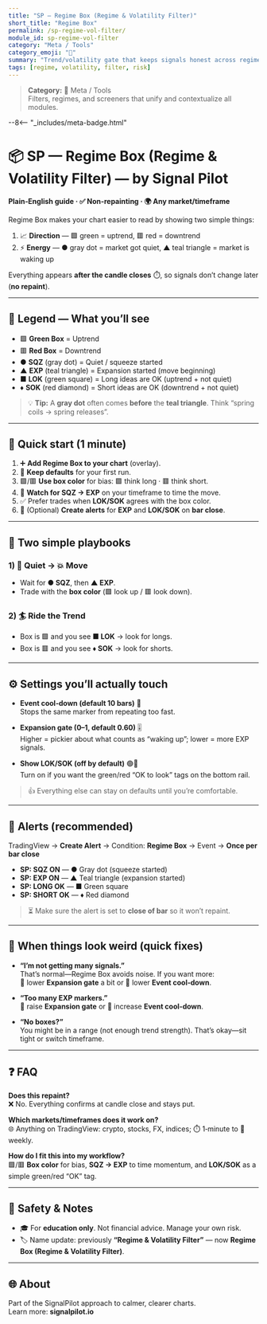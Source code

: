 ```yaml
---
title: "SP — Regime Box (Regime & Volatility Filter)"
short_title: "Regime Box"
permalink: /sp-regime-vol-filter/
module_id: sp-regime-vol-filter
category: "Meta / Tools"
category_emoji: "🧩"
summary: "Trend/volatility gate that keeps signals honest across regimes."
tags: [regime, volatility, filter, risk]
---
```



> **Category:** 🧩 Meta / Tools  
> Filters, regimes, and screeners that unify and contextualize all modules.

--8<-- "_includes/meta-badge.html"

# 📦 SP — Regime Box (Regime & Volatility Filter) — by Signal Pilot
**Plain‑English guide · ✅ Non‑repainting · 🌍 Any market/timeframe**

Regime Box makes your chart easier to read by showing two simple things:

1) 📈 **Direction** — 🟩 green = uptrend, 🟥 red = downtrend  
2) ⚡ **Energy** — ● gray dot = market got quiet, ▲ teal triangle = market is waking up

Everything appears **after the candle closes** ⏱️, so signals don’t change later (**no repaint**).

---

## 🧭 Legend — What you’ll see

- 🟩 **Green Box** = Uptrend  
- 🟥 **Red Box** = Downtrend  
- ● **SQZ** (gray dot) = Quiet / squeeze started  
- ▲ **EXP** (teal triangle) = Expansion started (move beginning)  
- ■ **LOK** (green square) = Long ideas are OK (uptrend + not quiet)  
- ♦ **SOK** (red diamond) = Short ideas are OK (downtrend + not quiet)

> 💡 **Tip:** A **gray dot** often comes **before** the **teal triangle**. Think “spring coils → spring releases”.

---

## 🚀 Quick start (1 minute)

1. ➕ **Add Regime Box to your chart** (overlay).  
2. 🧩 **Keep defaults** for your first run.  
3. 🟩/🟥 **Use box color** for bias: 🟩 think long · 🟥 think short.  
4. 👀 **Watch for SQZ → EXP** on your timeframe to time the move.  
5. ✅ Prefer trades when **LOK/SOK** agrees with the box color.  
6. 🔔 (Optional) **Create alerts** for **EXP** and **LOK/SOK** on **bar close**.

---

## 🧪 Two simple playbooks

### 1) 🤫 Quiet → 💥 Move
- Wait for **● SQZ**, then **▲ EXP**.  
- Trade with the **box color** (🟩 look up / 🟥 look down).

### 2) 🏄 Ride the Trend
- Box is 🟩 and you see **■ LOK** → look for longs.  
- Box is 🟥 and you see **♦ SOK** → look for shorts.

---

## ⚙️ Settings you’ll actually touch

- **Event cool‑down (default 10 bars)** 🔁  
  Stops the same marker from repeating too fast.

- **Expansion gate (0–1, default 0.60)** 🎚️  
  Higher = pickier about what counts as “waking up”; lower = more EXP signals.

- **Show LOK/SOK (off by default)** 🟢🔴  
  Turn on if you want the green/red “OK to look” tags on the bottom rail.

> 👍 Everything else can stay on defaults until you’re comfortable.

---

## 🔔 Alerts (recommended)

TradingView → **Create Alert** → Condition: **Regime Box** → Event → **Once per bar close**

- **SP: SQZ ON** — ● Gray dot (squeeze started)  
- **SP: EXP ON** — ▲ Teal triangle (expansion started)  
- **SP: LONG OK** — ■ Green square  
- **SP: SHORT OK** — ♦ Red diamond

> ⏳ Make sure the alert is set to **close of bar** so it won’t repaint.

---

## 🧰 When things look weird (quick fixes)

- **“I’m not getting many signals.”**  
  That’s normal—Regime Box avoids noise. If you want more:  
  🔽 lower **Expansion gate** a bit or 🔽 lower **Event cool‑down**.

- **“Too many EXP markers.”**  
  🔼 raise **Expansion gate** or 🔼 increase **Event cool‑down**.

- **“No boxes?”**  
  You might be in a range (not enough trend strength). That’s okay—sit tight or switch timeframe.

---

## ❓ FAQ

**Does this repaint?**  
❌ No. Everything confirms at candle close and stays put.

**Which markets/timeframes does it work on?**  
🌐 Anything on TradingView: crypto, stocks, FX, indices; ⏱️ 1‑minute to 📅 weekly.

**How do I fit this into my workflow?**  
🟩/🟥 **Box color** for bias, **SQZ → EXP** to time momentum, and **LOK/SOK** as a simple green/red “OK” tag.

---

## 🛟 Safety & Notes

- 🎓 For **education only**. Not financial advice. Manage your own risk.  
- 🏷️ Name update: previously **“Regime & Volatility Filter”** — now **Regime Box (Regime & Volatility Filter)**.

---

## 🌐 About

Part of the SignalPilot approach to calmer, clearer charts.  
Learn more: **signalpilot.io**
